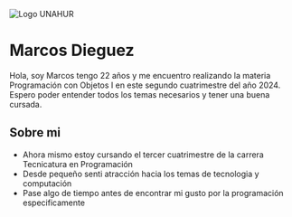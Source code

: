 ![Logo UNAHUR](./assets/UNAHUR.png)


# Marcos Dieguez

Hola, soy Marcos tengo 22 años y me encuentro realizando la materia Programación con Objetos I en este segundo cuatrimestre del año 2024. Espero poder entender todos los temas necesarios y tener una buena cursada.

## Sobre mi
* Ahora mismo estoy cursando el tercer cuatrimestre de la carrera Tecnicatura en Programación
* Desde pequeño senti atracción hacia los temas de tecnologia y computación
* Pase algo de tiempo antes de encontrar mi gusto por la programación especificamente 
